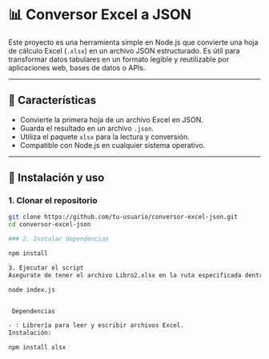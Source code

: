 # 📊 Conversor Excel a JSON

Este proyecto es una herramienta simple en Node.js que convierte una hoja de cálculo Excel (`.xlsx`) en un archivo JSON estructurado. Es útil para transformar datos tabulares en un formato legible y reutilizable por aplicaciones web, bases de datos o APIs.

---

## 🧾 Características

- Convierte la primera hoja de un archivo Excel en JSON.
- Guarda el resultado en un archivo `.json`.
- Utiliza el paquete `xlsx` para la lectura y conversión.
- Compatible con Node.js en cualquier sistema operativo.

---

## 🚀 Instalación y uso

### 1. Clonar el repositorio

```bash
git clone https://github.com/tu-usuario/conversor-excel-json.git
cd conversor-excel-json

### 2. Instalar dependencias

npm install

3. Ejecutar el script
Asegurate de tener el archivo Libro2.xlsx en la ruta especificada dentro del código. Luego ejecuta

node index.js


 Dependencias

- : Librería para leer y escribir archivos Excel.
Instalación:

npm install xlsx
